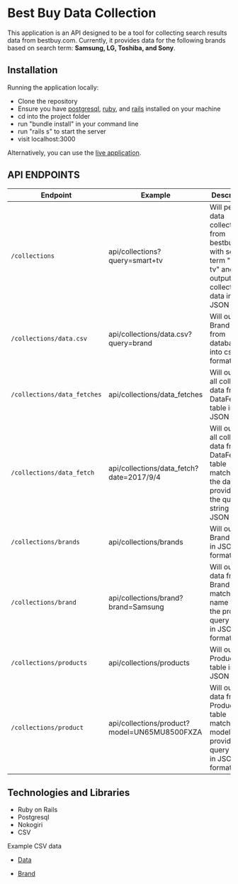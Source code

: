# Best Buy Data Collection

This application is an API designed to be a tool for collecting search results data from bestbuy.com. Currently, it provides data for the following brands based on search term: **Samsung, LG, Toshiba, and Sony**.


## Installation
Running the application locally:
  - Clone the repository
  - Ensure you have [postgresql](https://www.postgresql.org/download/), [ruby](https://www.ruby-lang.org/en/documentation/installation/), and [rails](http://installrails.com/) installed on your machine
  - cd into the project folder
  - run "bundle install" in your command line
  - run "rails s" to start the server
  - visit localhost:3000

Alternatively, you can use the [live application](https://best-buy-data-collection.herokuapp.com/).

## API ENDPOINTS

| Endpoint | Example | Description |
| --- | --- | --- |
| `/collections` | api/collections?query=smart+tv | Will perform data collection from bestbuy.com with search term "smart tv" and output collected data in JSON format |
| `/collections/data.csv` | api/collections/data.csv?query=brand | Will output Brand table from database into csv format |
| `/collections/data_fetches` | api/collections/data_fetches | Will output all collected data from DataFetch table in JSON format |
| `/collections/data_fetch` | api/collections/data_fetch?date=2017/9/4 | Will output all collected data from DataFetch table matching the date provided in the query string in JSON format |
| `/collections/brands` | api/collections/brands | Will output Brand table in JSON format |
| `/collections/brand` | api/collections/brand?brand=Samsung | Will output data from Brand table matching name with the provided query string in JSON format |
| `/collections/products` | api/collections/products | Will output Product table in JSON format |
| `/collections/product` | api/collections/product?model=UN65MU8500FXZA | Will output data from Product table matching model with provided query string in JSON format |


## Technologies and Libraries

- Ruby on Rails
- Postgresql
- Nokogiri
- CSV

Example CSV data

- [Data](https://github.com/jestir1234/best-buy-data/blob/master/data.csv)

- [Brand](https://github.com/jestir1234/best-buy-data/blob/master/brands.csv)
